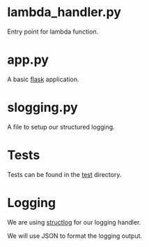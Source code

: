 # lambda_handler.py
Entry point for lambda function.

# app.py
A basic [flask](http://flask.pocoo.org/) application.

# slogging.py
A file to setup our structured logging.

# Tests

Tests can be found in the [test](../tests) directory.


# Logging

We are using [structlog](https://www.structlog.org/en/stable/index.html) for our logging handler.

We will use JSON to format the logging output.

